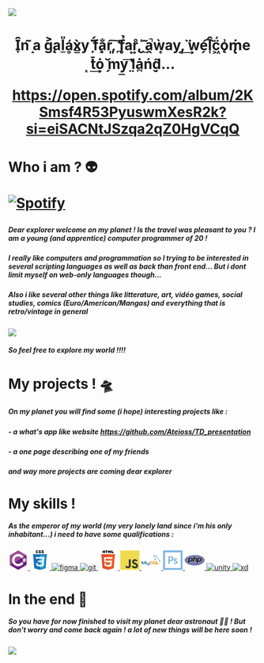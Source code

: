 <img align="center" src="https://user-images.githubusercontent.com/113120616/190220051-58171568-d131-41c7-b7d1-f320f1580530.png"/></a>


<h1 align="center" "rgb(9, 105, 218)"> Ȋ̞n ̝̃a g̨͐al̫̎ḁ́x̳̀y ̙̈́f̧͊a̩̐r,͈͠ ̪̒f̥̉ar͍̊,̮̍ ̠͂a̭̚ẁ͎ay,͔̉ ͘͢we̗͡l̜̂c͖̈́ǫ͗ṁ̢e ͙̇t̄͢ȯ̠ ̗̆my̲͞ ̤̔lȧ̪ń̬ḍ͂... 



https://open.spotify.com/album/2KSmsf4R53PyuswmXesR2k?si=eiSACNtJSzqa2qZ0HgVCqQ <h1 align="left">    Who i am ?  👽

[![Spotify](https://ateioss.vercel.app/api/spotify)](https://open.spotify.com/user/ateos)
  
##### Dear explorer welcome on my planet ! Is the travel was pleasant to you ? I am a young (and apprentice) computer programmer of 20 ! 
##### I really like computers and programmation so I trying to be interested in several scripting languages as well as back than front end... But i dont limit myself on web-only languages though... 
##### Also i like several other things like litterature, art, vidéo games, social studies, comics (Euro/American/Mangas) and everything that is retro/vintage in general 
  
  
#####
<img align="center" src="https://user-images.githubusercontent.com/113120616/190921086-918bcdb2-f517-41ea-a37e-84b986501b4e.gif"/></a>
     
  
##### So feel free to explore my world !!!!   

  
  
<h1 align="left">   My projects ! 🛸
  
    
   ##### On my planet you will find some (i hope) interesting projects like :
   ##### - a what's app like website https://github.com/Ateioss/TD_presentation  
   ##### - a one page describing one of my friends 
   ##### and way more projects are coming dear explorer 
    
    
    
    
    
    

    

    
 

   
    
<h1 align="left">   My skills ! 
  
    
##### As the emperor of my world (my very lonely land since i'm his only inhabitant...) i need to have some qualifications :

<p align="left"> <a href="https://www.w3schools.com/cs/" target="_blank" rel="noreferrer"> <img src="https://raw.githubusercontent.com/devicons/devicon/master/icons/csharp/csharp-original.svg" alt="csharp" width="40" height="40"/> </a> <a href="https://www.w3schools.com/css/" target="_blank" rel="noreferrer"> <img src="https://raw.githubusercontent.com/devicons/devicon/master/icons/css3/css3-original-wordmark.svg" alt="css3" width="40" height="40"/> </a> <a href="https://www.figma.com/" target="_blank" rel="noreferrer"> <img src="https://www.vectorlogo.zone/logos/figma/figma-icon.svg" alt="figma" width="40" height="40"/> </a> <a href="https://git-scm.com/" target="_blank" rel="noreferrer"> <img src="https://www.vectorlogo.zone/logos/git-scm/git-scm-icon.svg" alt="git" width="40" height="40"/> </a> <a href="https://www.w3.org/html/" target="_blank" rel="noreferrer"> <img src="https://raw.githubusercontent.com/devicons/devicon/master/icons/html5/html5-original-wordmark.svg" alt="html5" width="40" height="40"/> </a> <a href="https://developer.mozilla.org/en-US/docs/Web/JavaScript" target="_blank" rel="noreferrer"> <img src="https://raw.githubusercontent.com/devicons/devicon/master/icons/javascript/javascript-original.svg" alt="javascript" width="40" height="40"/> </a> <a href="https://www.mysql.com/" target="_blank" rel="noreferrer"> <img src="https://raw.githubusercontent.com/devicons/devicon/master/icons/mysql/mysql-original-wordmark.svg" alt="mysql" width="40" height="40"/> </a> <a href="https://www.photoshop.com/en" target="_blank" rel="noreferrer"> <img src="https://raw.githubusercontent.com/devicons/devicon/master/icons/photoshop/photoshop-line.svg" alt="photoshop" width="40" height="40"/> </a> <a href="https://www.php.net" target="_blank" rel="noreferrer"> <img src="https://raw.githubusercontent.com/devicons/devicon/master/icons/php/php-original.svg" alt="php" width="40" height="40"/> </a> <a href="https://unity.com/" target="_blank" rel="noreferrer"> <img src="https://www.vectorlogo.zone/logos/unity3d/unity3d-icon.svg" alt="unity" width="40" height="40"/> </a> <a href="https://www.adobe.com/products/xd.html" target="_blank" rel="noreferrer"> <img src="https://cdn.worldvectorlogo.com/logos/adobe-xd.svg" alt="xd" width="40" height="40"/> </a> </p>
    
    
<h1 align="left">   In the end 🌌
  
  ##### So you have for now finished to visit my planet dear astronaut 👨‍🚀 ! But don't worry and come back again ! a lot of new things will be here soon ! 
  
  
  <img align="center" src="https://user-images.githubusercontent.com/113120616/190894705-4604b2a3-57da-433b-b85e-a77dcc0045b8.gif"/></a>
